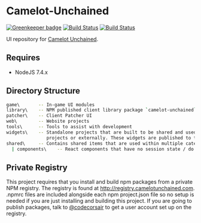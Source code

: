 # Camelot-Unchained

[![Greenkeeper badge](https://badges.greenkeeper.io/CUModSquad/Camelot-Unchained.svg)](https://greenkeeper.io/)
[![Build Status](https://travis-ci.org/CUModSquad/Camelot-Unchained.svg?branch=master)](https://travis-ci.org/CUModSquad/Camelot-Unchained)
[![Build Status](https://travis-ci.org/csegames/Camelot-Unchained.svg?branch=master)](https://travis-ci.org/csegames/Camelot-Unchained)

UI repository for [Camelot Unchained](http://camelotunchained.com/v3/).

## Requires

* NodeJS 7.4.x

## Directory Structure

```sh
game\       -- In-game UI modules
library\    -- NPM published client library package `camelot-unchained` on npm
patcher\    -- Client Patcher UI
web\        -- Website projects
tools\      -- Tools to assist with development
widgets\    -- Standalone projects that are built to be shared and used within multiple other
               projects or externally. These widgets are published to the CU Private Registry.
shared\     -- Contains shared items that are used within multiple categories (ie. web & patcher & in-game)
  | components\    -- React components that have no session state / do not use redux, can contain sub-components

```

## Private Registry

This project requires that you install and build npm packages from a private NPM registry. The registry is found at http://registry.camelotunchained.com. .npmrc files are included alongside each npm project.json file so no setup is needed if you are just installing and building this project. If you are going to publish packages, talk to [@codecorsair](https://github.com/codecorsair) to get a user account set up on the registry.

